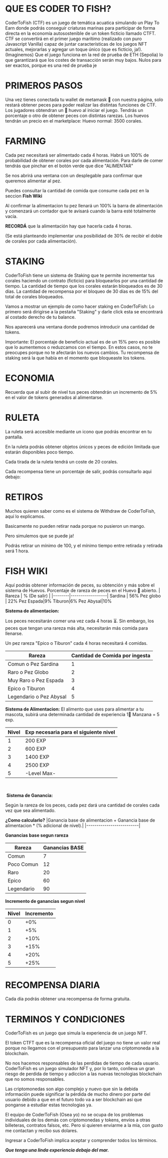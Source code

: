 # QUE ES CODER TO FISH?

CoderToFish (CTF) es un juego de temática acuatica simulando un Play To Earn donde podrás conseguir criaturas marinas para participar de forma directa en la economía autosostenible de un token ficticio llamado CTFT.
CTF se convertirá en el primer juego marítimo (realizado con puro Javascript Vanilla) capaz de juntar características de los juegos NFT actuales, mejorarlas y agregar un toque único (que es ficticio, ja!).
(Imaginemos) Que el juego funciona en la red de prueba de ETH (Sepolia) lo que garantizará que los costes de transacción serán muy bajos.
Nulos para ser exactos, porque es una red de prueba je


# PRIMEROS PASOS

Una vez tienes conectada tu wallet de metamask 🦊 con nuestra página, solo restará obtener peces para poder realizar las distintas funciones de CTF. 
Los jugadores obtendran un 🥚 huevo al iniciar el juego. Tendrás un porcentaje o otro de obtener peces con distintas rarezas.
Los huevos tendrán un precio en el marketplace:
Huevo normal: 3500 corales.

# FARMING

Cada pez necesitará ser alimentado cada 4 horas. 
Habrá un 100% de probabilidad de obtener corales por cada alimentación.
Para darle de comer tendrás que pinchar en el botón verde que dice "ALIMENTAR"

Se nos abrirá una ventana con un desplegable para confirmar que queremos alimentar al pez.

Puedes consultar la cantidad de comida que consume cada pez en la seccion **Fish Wiki**

Al confirmar la alimentacion tu pez llenará un 100% la barra de alimentación y comenzará un contador que te avisará cuando la barra esté totalmente vacía.

**RECORDÁ** que la alimentación hay que hacerla cada 4 horas.

(Se está planteando implementar una posibilidad de 30% de recibir el doble de corales por cada alimentación).

# STAKING

CoderToFish tiene un sistema de Staking que te permite incrementar tus corales haciendo un contrato (ficticio) para bloquearlos por una cantidad de tiempo.
La cantidad de tiempo que los corales estarán bloqueados es de 30 días.
La cantidad de recompensa por el bloqueo de 30 días es de 15% del total de corales bloqueados.

Vamos a mostrar un ejemplo de como hacer staking en CoderToFish:
Lo primero será dirigirse a la pestaña "Staking" y darle click esta se encontrará al costado derecho de tu balance.

Nos aparecerá una ventana donde podremos introducir una cantidad de tokens.

Importante: El porcentaje de beneficio actual es de un 15% pero es posible que lo aumentemos o reduzcamos con el tiempo. En estos casos, no te preocupes porque no te afectarán los nuevos cambios. Tu recompensa de staking será la que había en el momento que bloqueaste los tokens.

# ECONOMIA

Recuerda que al subir de nivel tus peces obtendrán un incremento de 5% en el valor de tokens generados al alimentarse. 


# RULETA

La ruleta será accesible mediante un icono que podrás encontrar en tu pantalla.

En la ruleta podrás obtener objetos únicos y peces de edición limitada que estarán disponibles poco tiempo.

Cada tirada de la ruleta tendrá un coste de 20 corales.

Cada recompensa tiene un porcentaje de salir, podrás consultarlo aqui debajo:





# RETIROS

Muchos quieren saber como es el sistema de Withdraw de CoderToFish, aquí lo explicamos.

Basicamente no pueden retirar nada porque no pusieron un mango. 

Pero simulemos que se puede ja!

Podrás retirar un mínimo de 100, y el mínimo tiempo entre retirada y retirada será 1 hora.



# FISH WIKI

Aquí podrás obtener información de peces, su obtención y más
sobre el sistema de Huevos.
Porcentaje de rareza de peces en el Huevo 🥚 abierto. 
| Rareza | % (De salir) |
|--------|------------------|
  Sardina |    56%
Pez globo | 22%
Pez Espada|9%
Tiburon|6%
Pez Abysal|10%


**Sistema de alimentacion:**

Los peces necesitarán comer una vez cada 4 horas ⏳. 
Sin embargo, los peces que tengan una rareza más alta, necesitarán más comida para llenarse.

Un pez rareza "Epico o Tiburon" cada 4 horas necesitará 4 comidas. 

| Rareza | Cantidad de Comida por ingesta |
|--------|--------------------------------|
Comun o Pez Sardina |1
Raro o Pez Globo|2
Muy Raro o Pez Espada|3
Epico o Tiburon|4
Legendario o Pez Abysal|5

**Sistema de Alimentacion:**
El alimento que uses para alimentar a tu mascota, subirá una determinada cantidad de experiencia
1🍎 Manzana = 5 exp.


|Nivel|Exp necesaria para el siguiente nivel|
|--------|----------------------------------|
1|200 EXP
2|600 EXP
3|1400 EXP
4|2500 EXP
5|-Level Max- 
​

​
**Sistema de Ganancia:**

Según la rareza de los peces, cada pez dará una cantidad de corales cada  vez que sea alimentado.

**¿Como calcularlo?**
|Ganancia base de alimentacion + Ganancia base de alimentacion * (% adicional de nivel).|
|--------------------------|

**Ganancias base segun rareza**

|Rareza | Ganancias BASE|
|--------|--------------|
Comun|7
Poco Comun|12
Raro|20
Epico|60
Legendario|90

**Incremento de ganancias segun nivel**

|Nivel| Incremento|
|--------|------------------|
0|+0%
1|+5%
2|+10%
3|+15%
4|+20%
5|+25%

# RECOMPENSA DIARIA

Cada día podrás obtener una recompensa de forma gratuita.

# TERMINOS Y CONDICIONES

CoderToFish es un juego que simula la experiencia de un juego NFT.

El token CTFT que es la recompensa oficial del juego no tiene un valor real porque no llegamos con el presupuesto para lanzar una criptomoneda a la blockchain. 

No nos hacemos responsables de las perdidas de tiempo de cada usuario.
CoderToFish es un juego simulador NFT y, por lo tanto, conlleva un gran riesgo de perdida de tiempo y adiccion a las nuevas tecnologias blockchain que no somos responsables.

Las criptomonedas son algo complejo y nuevo que sin la debida información puede significar la pérdida de mucho dinero por parte del usuario debido a que en el futuro todo va a ser blockchain asi que ponganse a estudiar estas tecnologias ya.

El equipo de CoderToFish (Osea yo) no se ocupa de los problemas individuales de los demás con criptomonedas y tokens, envíos a otras billeteras, contratos falsos, etc. Pero si quieren enviarme a la mia, con gusto me contactan y recibo sus dolares.

Ingresar a CoderToFish implica aceptar y comprender todos los términos.

***Que tenga una linda experiencia debajo del mar.***